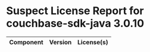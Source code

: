 
Suspect License Report for couchbase-sdk-java 3.0.10
====================================================

|Component|Version|License(s)|
| :--- | :--- | :--- |
